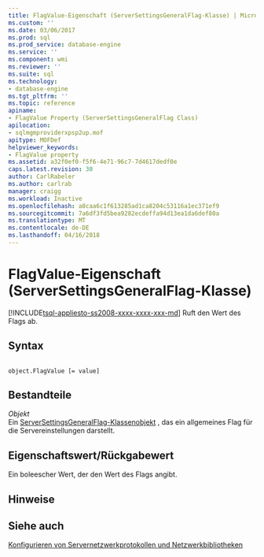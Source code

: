 ```yaml
---
title: FlagValue-Eigenschaft (ServerSettingsGeneralFlag-Klasse) | Microsoft Docs
ms.custom: ''
ms.date: 03/06/2017
ms.prod: sql
ms.prod_service: database-engine
ms.service: ''
ms.component: wmi
ms.reviewer: ''
ms.suite: sql
ms.technology:
- database-engine
ms.tgt_pltfrm: ''
ms.topic: reference
apiname:
- FlagValue Property (ServerSettingsGeneralFlag Class)
apilocation:
- sqlmgmproviderxpsp2up.mof
apitype: MOFDef
helpviewer_keywords:
- FlagValue property
ms.assetid: a32f0ef0-f5f6-4e71-96c7-7d4617dedf0e
caps.latest.revision: 30
author: CarlRabeler
ms.author: carlrab
manager: craigg
ms.workload: Inactive
ms.openlocfilehash: a8caa6c1f613285ad1ca8204c53116a1ec371ef9
ms.sourcegitcommit: 7a6df3fd5bea9282ecdeffa94d13ea1da6def80a
ms.translationtype: MT
ms.contentlocale: de-DE
ms.lasthandoff: 04/16/2018
---
```

# <a name="flagvalue-property-serversettingsgeneralflag-class"></a>FlagValue-Eigenschaft (ServerSettingsGeneralFlag-Klasse)
[!INCLUDE[tsql-appliesto-ss2008-xxxx-xxxx-xxx-md](../../../includes/tsql-appliesto-ss2008-xxxx-xxxx-xxx-md.md)]
  Ruft den Wert des Flags ab.  
  
## <a name="syntax"></a>Syntax  
  
```  
  
object.FlagValue [= value]  
```  
  
## <a name="parts"></a>Bestandteile  
 *Objekt*  
 Ein [ServerSettingsGeneralFlag-Klassenobjekt](../../../relational-databases/wmi-provider-configuration-classes/serversettingsgeneralflag-class/serversettingsgeneralflag-class.md) , das ein allgemeines Flag für die Servereinstellungen darstellt.  
  
## <a name="property-valuereturn-value"></a>Eigenschaftswert/Rückgabewert  
 Ein boleescher Wert, der den Wert des Flags angibt.  
  
## <a name="remarks"></a>Hinweise  
  
## <a name="see-also"></a>Siehe auch  
 [Konfigurieren von Servernetzwerkprotokollen und Netzwerkbibliotheken](http://msdn.microsoft.com/library/ms177485\(v=sql.100\).aspx)  
  
  
